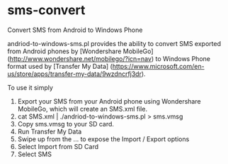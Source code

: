 # sms-convert
Convert SMS from Android to Windows Phone

andriod-to-windows-sms.pl provides the ability to convert SMS exported from Android phones by [Wondershare MobileGo] (http://www.wondershare.net/mobilego/?icn=nav) to Windows Phone format used by [Transfer My Data] (https://www.microsoft.com/en-us/store/apps/transfer-my-data/9wzdncrfj3dr).

To use it simply

1. Export your SMS from your Android phone using Wondershare MobileGo, which will create an SMS.xml file.
2. cat SMS.xml | ./andriod-to-windows-sms.pl > sms.vmsg
3. Copy sms.vmsg to your SD card.
4. Run Transfer My Data
5. Swipe up from the ... to expose the Import / Export options
6. Select Import from SD Card
7. Select SMS
